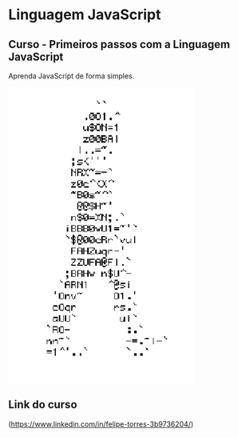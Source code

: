 # Linguagem JavaScript
## Curso - Primeiros passos com a Linguagem JavaScript
Aprenda JavaScript de forma simples.

![HomemLetra](https://github.com/felipemmt/javascript/blob/main/homem-letra.gif)

## Link do curso
(https://www.linkedin.com/in/felipe-torres-3b9736204/)
